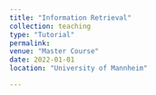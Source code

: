 ```yaml
---
title: "Information Retrieval"
collection: teaching
type: "Tutorial"
permalink:
venue: "Master Course"
date: 2022-01-01
location: "University of Mannheim"

---
```

